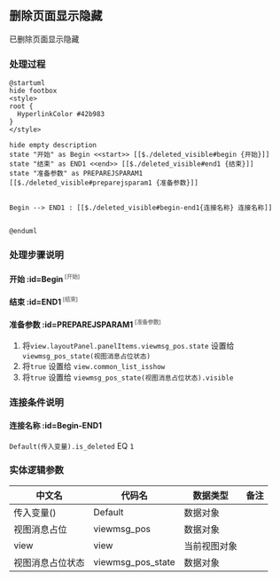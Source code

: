 ## 删除页面显示隐藏 <!-- {docsify-ignore-all} -->

   已删除页面显示隐藏

### 处理过程

```plantuml
@startuml
hide footbox
<style>
root {
  HyperlinkColor #42b983
}
</style>

hide empty description
state "开始" as Begin <<start>> [[$./deleted_visible#begin {开始}]]
state "结束" as END1 <<end>> [[$./deleted_visible#end1 {结束}]]
state "准备参数" as PREPAREJSPARAM1  [[$./deleted_visible#preparejsparam1 {准备参数}]]


Begin --> END1 : [[$./deleted_visible#begin-end1{连接名称} 连接名称]]


@enduml
```


### 处理步骤说明

#### 开始 :id=Begin<sup class="footnote-symbol"> <font color=gray size=1>[开始]</font></sup>




#### 结束 :id=END1<sup class="footnote-symbol"> <font color=gray size=1>[结束]</font></sup>




#### 准备参数 :id=PREPAREJSPARAM1<sup class="footnote-symbol"> <font color=gray size=1>[准备参数]</font></sup>



1. 将`view.layoutPanel.panelItems.viewmsg_pos.state` 设置给  `viewmsg_pos_state(视图消息占位状态)`
2. 将`true` 设置给  `view.common_list_isshow`
3. 将`true` 设置给  `viewmsg_pos_state(视图消息占位状态).visible`

### 连接条件说明
#### 连接名称 :id=Begin-END1

```Default(传入变量).is_deleted``` EQ ```1```


### 实体逻辑参数

|    中文名   |    代码名    |  数据类型      |备注 |
| --------| --------| --------  | --------   |
|传入变量(<i class="fa fa-check"/></i>)|Default|数据对象||
|视图消息占位|viewmsg_pos|数据对象||
|view|view|当前视图对象||
|视图消息占位状态|viewmsg_pos_state|数据对象||
